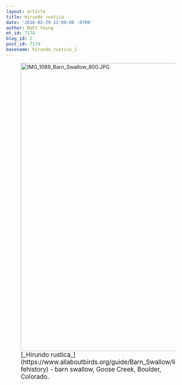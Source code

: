 ```yaml
---
layout: article
title: Hirundo rustica
date: '2016-02-29 12:00:00 -0700'
author: Matt Young
mt_id: 7174
blog_id: 2
post_id: 7174
basename: hirundo_rustica_1
---
```

<figure>
<img src="/PT/uploads/2016/IMG_1089_Barn_Swallow_600.JPG" alt="IMG_1089_Barn_Swallow_600.JPG" width="600" height="789" />
<figcaption markdown="span">
<big>[_Hirundo rustica_](https://www.allaboutbirds.org/guide/Barn_Swallow/lifehistory) - barn swallow, Goose Creek, Boulder, Colorado.</big>

</figcaption>
</figure>
